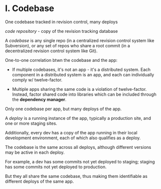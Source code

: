 # I. Codebase

One codebase tracked in revision control, many deploys

*code repository* - copy of the revision tracking database

A *codebase* is any single repo (in a centralized revision control system like Subversion), or any set of repos who share a root commit (in a decentralized revision control system like Git).

One-to-one correlation btwn the codebase and the app:

* If multiple codebases, it's not an app - it's a distributed system. Each component in a distributed system is an app, and each can individually comply w/ twelve-factor.

* Multiple apps sharing the same code is a violation of twelve-factor. Instead, factor shared code into libraries which can be included through the **dependency manager**.

Only one codebase per app, but many deploys of the app.

A *deploy* is a running instance of the app, typically a production site, and one or more staging sites.

Additionally, every dev has a copy of the app running in their local development environment, each of which also qualifies as a deploy.

The codebase is the same across all deploys, although different versions may be active in each deploy.

For example, a dev has some commits not yet deployed to staging; staging has some commits not yet deployed to production.

But they all share the same codebase, thus making them identifiable as different deploys of the same app.
